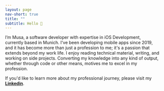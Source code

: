 ```yaml
---
layout: page
nav-short: true
title: ""
subtitle: Hello 👋
---
```

I’m Musa, a software developer with expertise in iOS Development, currently based in Munich.
I've been developing mobile apps since 2019, and it has become more than just a profession to me; it's a passion that extends beyond my work life. I enjoy reading technical material, writing, and working on side projects. Converting my knowledge into any kind of output, whether through code or other means, motives me to excel in my profession.

If you'd like to learn more about my professional journey, please visit my [**Linkedin**](https://www.linkedin.com/in/musakokcen/). 